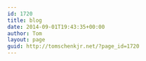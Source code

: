 ```yaml
---
id: 1720
title: blog
date: 2014-09-01T19:43:35+00:00
author: Tom
layout: page
guid: http://tomschenkjr.net/?page_id=1720
---
```

